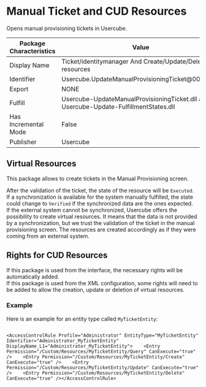 # Manual Ticket and CUD Resources

Opens manual provisioning tickets in Usercube.

| Package Characteristics | Value                                                                                 |
| ----------------------- | ------------------------------------------------------------------------------------- |
| Display Name            | Ticket/identitymanager And Create/Update/Delete resources                             |
| Identifier              | Usercube.UpdateManualProvisioningTicket@0000001                                       |
| Export                  | NONE                                                                                  |
| Fulfill                 | Usercube-UpdateManualProvisioningTicket.dll and Usercube-Update-FulfillmentStates.dll |
| Has Incremental Mode    | False                                                                                 |
| Publisher               | Usercube                                                                              |

## Virtual Resources

This package allows to create tickets in the Manual Provisioning screen.

After the validation of the ticket, the state of the resource will be `Executed`.  
If a synchronization is available for the system manually fulfilled, the state could change to
`Verified` if the synchronized data are the ones expected.  
If the external system cannot be synchronized, Usercube offers the possibility to create virtual
resources. It means that the data is not provided by a synchronization, but we trust the validation
of the ticket in the manual provisioning screen. The resources are created accordingly as if they
were coming from an external system.

## Rights for CUD Resources

If this package is used from the interface, the necessary rights will be automatically added.  
If this package is used from the XML configuration, some rights will need to be added to allow the
creation, update or deletion of virtual resources.

### Example

Here is an example for an entity type called `MyTicketEntity`:

```

<AccessControlRule Profile="Administrator" EntityType="MyTicketEntity" Identifier="Administrator_MyTicketEntity" DisplayName_L1="Administrator_MyTicketEntity">    <Entry Permission="/Custom/Resources/MyTicketEntity/Query" CanExecute="true" />    <Entry Permission="/Custom/Resources/MyTicketEntity/Create" CanExecute="true" />    <Entry Permission="/Custom/Resources/MyTicketEntity/Update" CanExecute="true" />    <Entry Permission="/Custom/Resources/MyTicketEntity/Delete" CanExecute="true" /></AccessControlRule>

```
